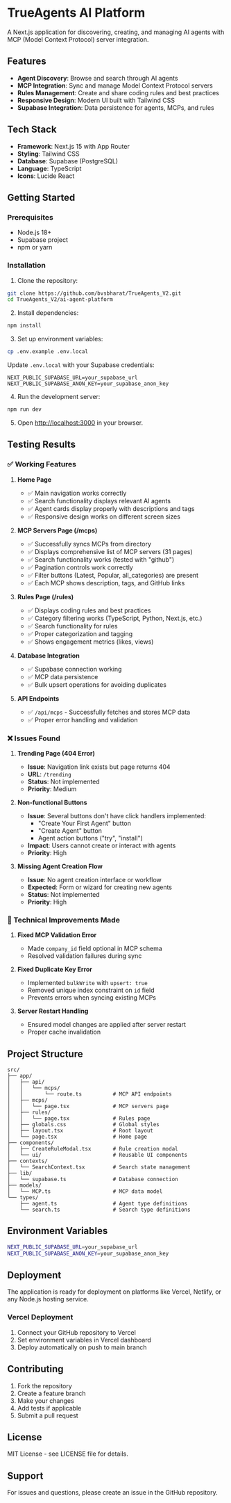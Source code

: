 # TrueAgents AI Platform

A Next.js application for discovering, creating, and managing AI agents with MCP (Model Context Protocol) server integration.

## Features

- **Agent Discovery**: Browse and search through AI agents
- **MCP Integration**: Sync and manage Model Context Protocol servers
- **Rules Management**: Create and share coding rules and best practices
- **Responsive Design**: Modern UI built with Tailwind CSS
- **Supabase Integration**: Data persistence for agents, MCPs, and rules

## Tech Stack

- **Framework**: Next.js 15 with App Router
- **Styling**: Tailwind CSS
- **Database**: Supabase (PostgreSQL)
- **Language**: TypeScript
- **Icons**: Lucide React

## Getting Started

### Prerequisites

- Node.js 18+ 
- Supabase project
- npm or yarn

### Installation

1. Clone the repository:
```bash
git clone https://github.com/bvsbharat/TrueAgents_V2.git
cd TrueAgents_V2/ai-agent-platform
```

2. Install dependencies:
```bash
npm install
```

3. Set up environment variables:
```bash
cp .env.example .env.local
```

Update `.env.local` with your Supabase credentials:

```
NEXT_PUBLIC_SUPABASE_URL=your_supabase_url
NEXT_PUBLIC_SUPABASE_ANON_KEY=your_supabase_anon_key
```

4. Run the development server:
```bash
npm run dev
```

5. Open [http://localhost:3000](http://localhost:3000) in your browser.

## Testing Results

### ✅ Working Features

1. **Home Page**
   - ✅ Main navigation works correctly
   - ✅ Search functionality displays relevant AI agents
   - ✅ Agent cards display properly with descriptions and tags
   - ✅ Responsive design works on different screen sizes

2. **MCP Servers Page (/mcps)**
   - ✅ Successfully syncs MCPs from directory
   - ✅ Displays comprehensive list of MCP servers (31 pages)
   - ✅ Search functionality works (tested with "github")
   - ✅ Pagination controls work correctly
   - ✅ Filter buttons (Latest, Popular, all_categories) are present
   - ✅ Each MCP shows description, tags, and GitHub links

3. **Rules Page (/rules)**
   - ✅ Displays coding rules and best practices
   - ✅ Category filtering works (TypeScript, Python, Next.js, etc.)
   - ✅ Search functionality for rules
   - ✅ Proper categorization and tagging
   - ✅ Shows engagement metrics (likes, views)

4. **Database Integration**
   - ✅ Supabase connection working
   - ✅ MCP data persistence
   - ✅ Bulk upsert operations for avoiding duplicates

5. **API Endpoints**
   - ✅ `/api/mcps` - Successfully fetches and stores MCP data
   - ✅ Proper error handling and validation

### ❌ Issues Found

1. **Trending Page (404 Error)**
   - **Issue**: Navigation link exists but page returns 404
   - **URL**: `/trending`
   - **Status**: Not implemented
   - **Priority**: Medium

2. **Non-functional Buttons**
   - **Issue**: Several buttons don't have click handlers implemented:
     - "Create Your First Agent" button
     - "Create Agent" button
     - Agent action buttons ("try", "install")
   - **Impact**: Users cannot create or interact with agents
   - **Priority**: High

3. **Missing Agent Creation Flow**
   - **Issue**: No agent creation interface or workflow
   - **Expected**: Form or wizard for creating new agents
   - **Status**: Not implemented
   - **Priority**: High

### 🔧 Technical Improvements Made

1. **Fixed MCP Validation Error**
   - Made `company_id` field optional in MCP schema
   - Resolved validation failures during sync

2. **Fixed Duplicate Key Error**
   - Implemented `bulkWrite` with `upsert: true`
   - Removed unique index constraint on `id` field
   - Prevents errors when syncing existing MCPs

3. **Server Restart Handling**
   - Ensured model changes are applied after server restart
   - Proper cache invalidation

## Project Structure

```
src/
├── app/
│   ├── api/
│   │   └── mcps/
│   │       └── route.ts          # MCP API endpoints
│   ├── mcps/
│   │   └── page.tsx              # MCP servers page
│   ├── rules/
│   │   └── page.tsx              # Rules page
│   ├── globals.css               # Global styles
│   ├── layout.tsx                # Root layout
│   └── page.tsx                  # Home page
├── components/
│   ├── CreateRuleModal.tsx       # Rule creation modal
│   └── ui/                       # Reusable UI components
├── contexts/
│   └── SearchContext.tsx         # Search state management
├── lib/
│   └── supabase.ts               # Database connection
├── models/
│   └── MCP.ts                    # MCP data model
└── types/
    ├── agent.ts                  # Agent type definitions
    └── search.ts                 # Search type definitions
```

## Environment Variables

```bash
NEXT_PUBLIC_SUPABASE_URL=your_supabase_url
NEXT_PUBLIC_SUPABASE_ANON_KEY=your_supabase_anon_key
```

## Deployment

The application is ready for deployment on platforms like Vercel, Netlify, or any Node.js hosting service.

### Vercel Deployment

1. Connect your GitHub repository to Vercel
2. Set environment variables in Vercel dashboard
3. Deploy automatically on push to main branch

## Contributing

1. Fork the repository
2. Create a feature branch
3. Make your changes
4. Add tests if applicable
5. Submit a pull request

## License

MIT License - see LICENSE file for details.

## Support

For issues and questions, please create an issue in the GitHub repository.
